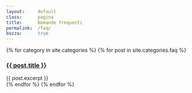 ```yaml
---
layout:     default
class:      pagina
title:      Domande frequenti
permalink:  /faq/
bozza:      true
---
```


{% for category in site.categories %}
{% for post in site.categories.faq %}
<div class="faq">
<h3><a href="{{ post.url }}">{{ post.title }}</a></h3>
{{ post.excerpt }}
</div>
{% endfor %}
{% endfor %}

